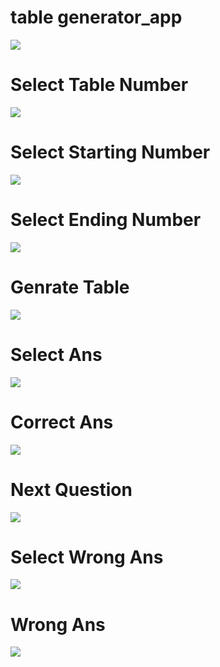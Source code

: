 # table generator_app

<img src="https://github.com/naeem92/MobileApplication/blob/main/table%20generator_app/SS/Let's%20Again%20Start.jpeg">

# Select Table Number

<img src="https://github.com/naeem92/MobileApplication/blob/main/table%20generator_app/SS/Select%20Table.jpeg">

# Select Starting Number

<img src="https://github.com/naeem92/MobileApplication/blob/main/table%20generator_app/SS/Select%20Starting%20Point.jpeg">

# Select Ending Number

<img src ="https://github.com/naeem92/MobileApplication/blob/main/table%20generator_app/SS/Select%20Ending%20Point.jpeg">

# Genrate Table

<img src="https://github.com/naeem92/MobileApplication/blob/main/table%20generator_app/SS/Table%20Genrate.jpeg">

# Select Ans

<img src="https://github.com/naeem92/MobileApplication/blob/main/table%20generator_app/SS/Quiz%20Correct%20Ans.jpeg">

# Correct Ans

<img src= "https://github.com/naeem92/MobileApplication/blob/main/table%20generator_app/SS/Correct%20Ans.jpeg">

# Next Question

<img src="https://github.com/naeem92/MobileApplication/blob/main/table%20generator_app/SS/Quiz%20Wrong%20Ans.jpeg">

# Select Wrong Ans

<img src="https://github.com/naeem92/MobileApplication/blob/main/table%20generator_app/SS/Quiz%20Wrong%20Ans.jpeg">

# Wrong Ans

<img src="https://github.com/naeem92/MobileApplication/blob/main/table%20generator_app/SS/Wrong%20Ans.jpeg">


